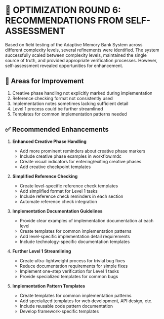 # 🔄 OPTIMIZATION ROUND 6: RECOMMENDATIONS FROM SELF-ASSESSMENT

Based on field testing of the Adaptive Memory Bank System across different complexity levels, several refinements were identified. The system successfully scaled between complexity levels, maintained the single source of truth, and provided appropriate verification processes. However, self-assessment revealed opportunities for enhancement.

## 🚨 Areas for Improvement

1. Creative phase handling not explicitly marked during implementation
2. Reference checking format not consistently used
3. Implementation notes sometimes lacking sufficient detail
4. Level 1 process could be further streamlined
5. Templates for common implementation patterns needed

## ✅ Recommended Enhancements

1. **Enhanced Creative Phase Handling**
   - Add more prominent reminders about creative phase markers
   - Include creative phase examples in workflow.mdc
   - Create visual indicators for entering/exiting creative phases
   - Add creative checkpoint templates

2. **Simplified Reference Checking**
   - Create level-specific reference check templates
   - Add simplified format for Level 1 tasks
   - Include reference check reminders in each section
   - Automate reference check integration

3. **Implementation Documentation Guidelines**
   - Provide clear examples of implementation documentation at each level
   - Create templates for common implementation patterns
   - Add level-specific implementation detail requirements
   - Include technology-specific documentation templates

4. **Further Level 1 Streamlining**
   - Create ultra-lightweight process for trivial bug fixes
   - Reduce documentation requirements for simple fixes
   - Implement one-step verification for Level 1 tasks
   - Provide specialized templates for common bugs

5. **Implementation Pattern Templates**
   - Create templates for common implementation patterns
   - Add specialized templates for web development, API design, etc.
   - Include reusable code pattern documentation
   - Develop framework-specific templates
